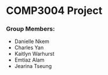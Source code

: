 # COMP3004 Project
### Group Members:

- Danielle Nkem
- Charles Yan
- Kaitlyn Warhurst
- Emtiaz Alam
- Jearina Tseung
